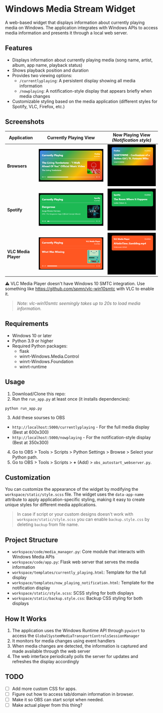 # Windows Media Stream Widget

A web-based widget that displays information about currently playing media on Windows. The application integrates with Windows APIs to access media information and presents it through a local web server.

## Features

- Displays information about currently playing media (song name, artist, album, app name, playback status)
- Shows playback position and duration
- Provides two viewing options:
  - `/currentlyplaying`: A persistent display showing all media information
  - `/nowplaying`: A notification-style display that appears briefly when media changes
- Customizable styling based on the media application (different styles for Spotify, VLC, Firefox, etc.)

## Screenshots

| Application | Currently Playing View | Now Playing View *(Notification style)* |
|-------------|------------------------|-----------------|
| **Browsers** | ![Browser Media](screenshots/current_browser.png) | ![Browser Media Notification](screenshots/now_browser.png) |
| **Spotify** | ![Spotify](screenshots/current_spotify.png) | ![Spotify Notification](screenshots/now_spotify.png) |
| **VLC Media Player** | ![VLC Player](screenshots/current_vlc.png) | ![VLC Player Notification](screenshots/now_vlc.png) |

⚠ VLC Media Player doesn't have Windows 10 SMTC integration. Use something like https://github.com/spmn/vlc-win10smtc with VLC to enable it.
> *Note: vlc-win10smtc seemingly takes up to 20s to load media information.*

## Requirements

- Windows 10 or later
- Python 3.9 or higher
- Required Python packages:
  - flask
  - winrt-Windows.Media.Control
  - winrt-Windows.Foundation
  - winrt-runtime

## Usage
1. Download/Clone this repo:
2. Run the `run_app.py` at least once (it installs dependencies):
```
python run_app.py
```
3. Add these sourses to OBS
- `http://localhost:5000/currentlyplaying` - For the full media display (Best at 600x300)
- `http://localhost:5000/nowplaying` - For the notification-style display (Best at 350x300)
4. Go to OBS > Tools > Scripts > Python Settings > Browse > Select your Python path.
5. Go to OBS > Tools > Scripts > **+** (Add) > `obs_autostart_webserver.py`.

## Customization

You can customize the appearance of the widget by modifying the `workspace/static/style.scss` file. The widget uses the `data-app-name` attribute to apply application-specific styling, making it easy to create unique styles for different media applications.

> In case if script or your custom designs doesn't work with `workspace/static/style.scss` you can enable `backup.style.css` by deleting `backup` from file name. 

## Project Structure

- `workspace/code/media_manager.py`: Core module that interacts with Windows Media APIs
- `workspace/code/app.py`: Flask web server that serves the media information
- `workspace/templates/currently_playing.html`: Template for the full display
- `workspace/templates/now_playing_notification.html`: Template for the notification display
- `workspace/static/style.scss`: SCSS styling for both displays
- `workspace/static/backup.style.css`: Backup CSS styling for both displays

## How It Works

1. The application uses the Windows Runtime API through `pywinrt` to access the `GlobalSystemMediaTransportControlsSessionManager`
2. It monitors for media changes using event handlers
3. When media changes are detected, the information is captured and made available through the web server
4. The web interface periodically polls the server for updates and refreshes the display accordingly

## TODO

- [ ] Add more custom CSS for apps.
- [ ] Figure out how to access tab/domain information in browser.
- [ ] Make it so OBS can start script when needed.
- [ ] Make actual player from this thing?
